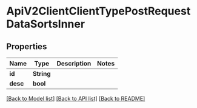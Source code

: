 # ApiV2ClientClientTypePostRequestDataSortsInner

## Properties

Name | Type | Description | Notes
------------ | ------------- | ------------- | -------------
**id** | **String** |  | 
**desc** | **bool** |  | 

[[Back to Model list]](../README.md#documentation-for-models) [[Back to API list]](../README.md#documentation-for-api-endpoints) [[Back to README]](../README.md)


